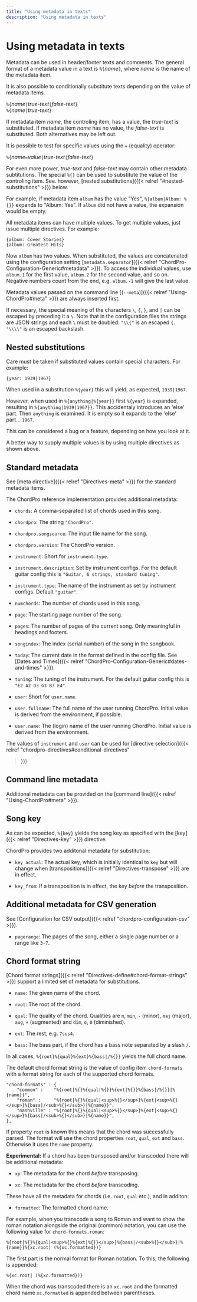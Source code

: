 ```yaml
---
title: "Using metadata in texts"
description: "Using metadata in texts"
---
```


# Using metadata in texts

Metadata can be used in header/footer texts and comments. The general
format of a metadata value in a text is `%{`*name*`}`, where _name_ is
the name of the metadata item.

It is also possible to conditionally substitute texts depending on the
value of metadata items.

`%{`*name*`|`*true-text*`|`*false-text*`}`  
`%{`*name*`|`*true-text*`}`

If metadata item _name_, the controling item, has a value, the
_true-text_ is substituted. If metadata item _name_ has no value, the
_false-text_ is substituted. Both alternatives may be left out.

It is possible to test for specific values using the `=` (equality) operator:

`%{`*name*`=`*value*`|`*true-text*`|`*false-text*`}`

For even more power, _true-text_ and _false-text_ may contain other
metadata subtitutions. The special `%{}` can be used to substitute the
value of the controling item. See. however, [nested substitutions]({{<
relref "#nested-substitutions" >}}) below.

For example, if metadata item `album` has the value "Yes",
`%{album|Album: %{}}` expands to "Album: Yes". If `album` did not have
a value, the expansion would be empty.

All metadata items can have multiple values. To get multiple values,
just issue multiple directives. For example:

    {album: Cover Stories}
    {album: Greatest Hits}

Now `album` has two values. When substituted, the values are
concatenated using the configuration setting
[`metadata.separator`]({{< relref
"ChordPro-Configuration-Generic#metadata" >}}). To access the
individual values, use `album.1` for the first value, `album.2` for
the second value, and so on. Negative numbers count from the end, e.g.
`album.-1` will give the last value.

Metadata values passed on the command line [(`--meta`)]({{< relref
"Using-ChordPro#meta" >}}) are always inserted first.

If necessary, the special meaning of the characters `\`, `{`, `}`, and
`|` can be escaped by preceding it a `\`. Note that in the
configuration files the strings are JSON strings and each `\` must be
doubled: `"\\{"` is an escaped `{`. `"\\\\"` is an escaped backslash.

## Nested substitutions

Care must be taken if substituted values contain special characters.
For example:

    {year: 1939|1967}

When used in a substitution `%{year}` this will yield, as expected,
`1939|1967`.

However, when used in `%{anything|%{year}}` first `%{year}` is
expanded, resulting in `%{anything|1939|1967}}`.
This accidentaly introduces an 'else' part.
Then `anything` is examined.
It is empty so it expands to the 'else' part... `1967`.

This can be considered a bug or a feature, depending on how you look at it.

A better way to supply multiple values is by using multiple directives
as shown above.

## Standard metadata

See [meta directive]({{< relref "Directives-meta" >}}) for the standard
metadata items.

The ChordPro reference implementation provides additional metadata:

 * `chords`: A comma-separated list of chords used in this song.

 * `chordpro`: The string `"ChordPro"`.

 * `chordpro.songsource`: The input file name for the song.

 * `chordpro.version`: The ChordPro version.
 
 * `instrument`: Short for `instrument.type`.

 * `instrument.description`: Set by instrument configs.
   For the default guitar config this is `"Guitar, 6
   strings, standard tuning"`.
   
 * `instrument.type`: The name of the instrument as set by instrument
   configs. Default `"guitar"`.

 * `numchords`: The number of chords used in this song.

 * `page`: The starting page number of the song.

 * `pages`: The number of pages of the current song.
   Only meaningful in headings and footers.

 * `songindex`: The index (serial number) of the song in the songbook.
 
 * `today`: The current date in the format defined in the config file.
   See [Dates and Times]({{< relref
   "ChordPro-Configuration-Generic#dates-and-times" >}}).
 
 * `tuning`: The tuning of the instrument.
   For the default guitar config this is `"E2 A2 D3 G3 B3 E4"`.
 
 * `user`: Short for `user.name`.
 
 * `user.fullname`: The full name of the user running ChordPro.
   Initial value is derived from the environment, if possible.

 * `user.name`: The (login) name of the user running ChordPro.
   Initial value is derived from the environment.
   
The values of `instrument` and `user` can be used for [directive
selection]({{< relref "chordpro-directives#conditional-directives"
>}})

## Command line metadata

Additional metadata can be provided on the [command line]({{< relref
"Using-ChordPro#meta" >}}).

## Song key

As can be expected, `%{key}` yields the song key as specified with the
[key]({{< relref "Directives-key" >}}) directive.

ChordPro provides two additonal metadata for substitution:

 * `key_actual`: The actual key, which is initially identical to `key`
   but will change when [transpositions]({{< relref
   "Directives-transpose" >}}) are in effect.
 
 * `key_from`: If a transposition is in effect, the key _before_ the
   transposition.

## Additional metadata for CSV generation

See [Configuration for CSV output]({{< relref "chordpro-configuration-csv" >}}).

 * `pagerange`: The pages of the song, either a single page number or
   a range like `3-7`.

## Chord format string

[Chord format strings]({{< relref
"Directives-define#chord-format-strings" >}}) support a limited set
of metadata for substitutions.

 * `name`: The given name of the chord.
 
 * `root`: The root of the chord.
 
 * `qual`: The quality of the chord. Qualities are `m`, `min`, `-`
   (minor), `maj` (major), `aug`, `+` (augmented) and `dim`, `o`, `0`
   (diminished).
   
 * `ext`: The rest, e.g. `7sus4`.
 
 * `bass`: The bass part, if the chord has a bass note separated by a
   slash `/`.

In all cases, `%{root}%{qual}%{ext}%{bass|/%{}}` yields the full chord name.

The default chord format string is the value of config
item `chord-formats` with a format string for each of the supported chord
formats.

    "chord-formats" : {
        "common" :    "%{root|%{}%{qual|%{}}%{ext|%{}}%{bass|/%{}}|%{name}}",
        "roman" :     "%{root|%{}%{qual|<sup>%{}</sup>}%{ext|<sup>%{}</sup>}%{bass|/<sub>%{}</sub>}|%{name}}",
        "nashville" : "%{root|%{}%{qual|<sup>%{}</sup>}%{ext|<sup>%{}</sup>}%{bass|/<sub>%{}</sub>}|%{name}}",
    },
	
If property `root` is known this means that the chord was successfully
parsed. The format will use the chord properties `root`,
`qual`, `ext` and `bass`. Otherwise it uses the `name` property.

**Experimental:** If a chord has been transposed and/or transcoded
there will be additional metadata:

 * `xp`: The metadata for the chord _before_ transposing.
 
 * `xc`: The metadata for the chord _before_ transcoding.
 
These have all the metadata for chords (i.e. `root`, `qual` etc.), and
in additon:
 
 * `formatted`: The formatted chord name.

For example, when you transcode a song to Roman and want to show the
roman notation alongside the original (common) notation, you can use
the following value for `chord-formats.roman`:

    %{root|%{}%{qual|<sup>%{}%{ext|%{}}</sup>}%{bass|/<sub>%{}</sub>}|%{name}}%{xc.root| (%{xc.formatted})}

The first part is the normal format for Roman notation. To this, the
following is appended:

    %{xc.root| (%{xc.formatted})}

When the chord was transcoded there is an `xc.root` and the formatted
chord name `xc.formatted` is appended between parentheses.

